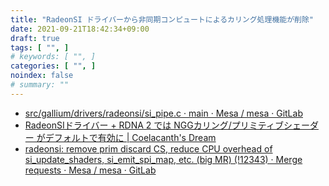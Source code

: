 ```yaml
---
title: "RadeonSI ドライバーから非同期コンピュートによるカリング処理機能が削除"
date: 2021-09-21T18:42:34+09:00
draft: true
tags: [ "", ]
# keywords: [ "", ]
categories: [ "", ]
noindex: false
# summary: ""
---
```

 * [src/gallium/drivers/radeonsi/si_pipe.c · main · Mesa / mesa · GitLab](https://gitlab.freedesktop.org/mesa/mesa/-/blob/main/src/gallium/drivers/radeonsi/si_pipe.c#L1242)
 * [RadeonSIドライバー + RDNA 2 では NGGカリング/プリミティブシェーダー がデフォルトで有効に | Coelacanth's Dream](/posts/2020/10/17/gfx103-default-ngg-culling/#fn:navi1x-pro-nggc)
 * [radeonsi: remove prim discard CS, reduce CPU overhead of si_update_shaders, si_emit_spi_map, etc. (big MR) (!12343) · Merge requests · Mesa / mesa · GitLab](https://gitlab.freedesktop.org/mesa/mesa/-/merge_requests/12343/commits)

